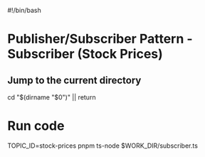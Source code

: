 #!/bin/bash

# Publisher/Subscriber Pattern - Subscriber (Stock Prices)

## Jump to the current directory

cd "$(dirname "$0")" || return

# Run code

TOPIC_ID=stock-prices pnpm ts-node $WORK_DIR/subscriber.ts
